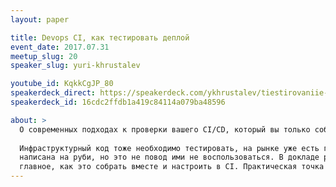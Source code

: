 ```yaml
---
layout: paper

title: Devops CI, как тестировать деплой
event_date: 2017.07.31
meetup_slug: 20
speaker_slug: yuri-khrustalev

youtube_id: KqkkCgJP_80
speakerdeck_direct: https://speakerdeck.com/ykhrustalev/tiestirovaniie-dieploia
speakerdeck_id: 16cdc2ffdb1a419c84114a079ba48596

about: >
  О современных подходах к проверки вашего CI/CD, который вы только собираетесь настроить и внедрить.
  
  Инфраструктурный код тоже необходимо тестировать, на рынке уже есть готовые решение, часть из них, увы
  написана на руби, но это не повод ими не воспользоваться. В докладе рассмотрим как это можно сделать и,
  главное, как это собрать вместе и настроить в CI. Практическая точка зрение на вопрос.
---
```

